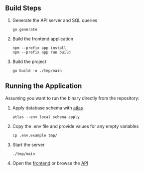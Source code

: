 ## Build Steps
1. Generate the API server and SQL queries
    ```
    go generate
    ```
2. Build the frontend application 
    ```
    npm --prefix app install
    npm --prefix app run build
    ```
3. Build the project
    ```
    go build -o ./tmp/main
    ```

## Running the Application
Assuming you want to run the binary directly from the repository:

1. Apply database schema with [atlas](https://atlasgo.io/docs)
   ```
   atlas --env local schema apply 
   ```
2. Copy the .env file and provide values for any empty variables
    ```shell
    cp .env.example tmp/
    ```
3. Start the server
    ```
    ./tmp/main
    ```
3. Open the [frontend](http://localhost:8080) or browse the [API](http://localhost:8080/api/docs)
